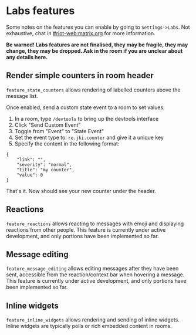 # Labs features

Some notes on the features you can enable by going to `Settings->Labs`. Not exhaustive, chat in
[#riot-web:matrix.org] for more information.

**Be warned! Labs features are not finalised, they may be fragile, they may change, they may be
dropped. Ask in the room if you are unclear about any details here.**

## Render simple counters in room header

`feature_state_counters` allows rendering of labelled counters above the message list.

Once enabled, send a custom state event to a room to set values:

1. In a room, type `/devtools` to bring up the devtools interface
2. Click "Send Custom Event"
3. Toggle from "Event" to "State Event"
4. Set the event type to: `re.jki.counter` and give it a unique key
5. Specify the content in the following format:

```
{
    "link": "",
    "severity": "normal",
    "title": "my counter",
    "value": 0
}
```

That's it. Now should see your new counter under the header.

## Reactions

`feature_reactions` allows reacting to messages with emoji and displaying
reactions from other people. This feature is currently under active development,
and only portions have been implemented so far.

## Message editing

`feature_message_editing` allows editing messages after they have been sent,
accessible from the reaction/context bar when hovering a message.
This feature is currently under active development,
and only portions have been implemented so far.

## Inline widgets

`feature_inline_widgets` allows rendering and sending of inline widgets. Inline
widgets are typically polls or rich embedded content in rooms.

[#riot-web:matrix.org]: https://matrix.to/#/#riot-web:matrix.org
